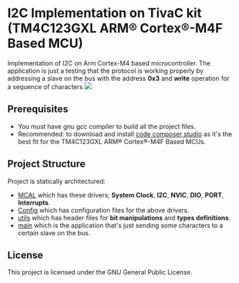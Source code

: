 # I2C Implementation on TivaC kit (TM4C123GXL ARM® Cortex®-M4F Based MCU)
Implementation of I2C on Arm Cortex-M4 based microcontroller. The application is just a testing that the protocol is working properly by addressing a slave on the bus with the address **0x3** and **write** operation for a sequence of characters
![](https://i.ibb.co/0n6T3tw/Using-i2c-master-write-format.png)

## Prerequisites
* You must have gnu gcc compiler to build all the project files.
* Recommended: to download and install [code composer studio](https://software-dl.ti.com/ccs/esd/documents/ccs_downloads.html) as it's the best fit for the TM4C123GXL ARM® Cortex®-M4F Based MCUs.

## Project Structure
Project is statically architectured:
* [MCAL](https://github.com/amr-mostafa/I2C-on-Arm-Tiva/tree/master/mcal) which has these drivers; **System Clock**, **I2C**, **NVIC**, **DIO**, **PORT**, **Interrupts**.
* [Config](https://github.com/amr-mostafa/I2C-on-Arm-Tiva/tree/master/config) which has configuration files for the above drivers.
* [utils](https://github.com/amr-mostafa/I2C-on-Arm-Tiva/tree/master/utils) which has header files for **bit manipulations** and **types definitions**.
* [main](https://github.com/amr-mostafa/I2C-on-Arm-Tiva/blob/master/main.c) which is the application that's just sending some characters to a certain slave on the bus.

## License
This project is licensed under the GNU General Public License.

